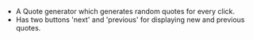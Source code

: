 <ul>
  <li>A Quote generator which generates random quotes for every click.</li>
  <li>Has two buttons 'next' and 'previous' for displaying new and previous quotes.</li>
</ul>